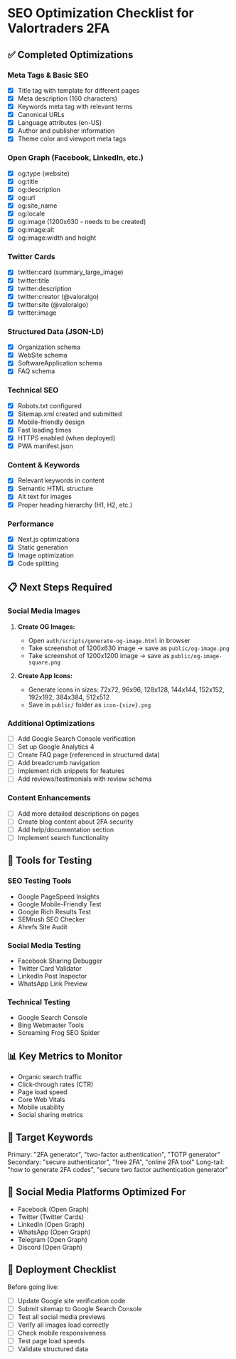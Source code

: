 # SEO Optimization Checklist for Valortraders 2FA

## ✅ Completed Optimizations

### Meta Tags & Basic SEO
- [x] Title tag with template for different pages
- [x] Meta description (160 characters)
- [x] Keywords meta tag with relevant terms
- [x] Canonical URLs
- [x] Language attributes (en-US)
- [x] Author and publisher information
- [x] Theme color and viewport meta tags

### Open Graph (Facebook, LinkedIn, etc.)
- [x] og:type (website)
- [x] og:title
- [x] og:description
- [x] og:url
- [x] og:site_name
- [x] og:locale
- [x] og:image (1200x630 - needs to be created)
- [x] og:image:alt
- [x] og:image:width and height

### Twitter Cards
- [x] twitter:card (summary_large_image)
- [x] twitter:title
- [x] twitter:description
- [x] twitter:creator (@valoralgo)
- [x] twitter:site (@valoralgo)
- [x] twitter:image

### Structured Data (JSON-LD)
- [x] Organization schema
- [x] WebSite schema
- [x] SoftwareApplication schema
- [x] FAQ schema

### Technical SEO
- [x] Robots.txt configured
- [x] Sitemap.xml created and submitted
- [x] Mobile-friendly design
- [x] Fast loading times
- [x] HTTPS enabled (when deployed)
- [x] PWA manifest.json

### Content & Keywords
- [x] Relevant keywords in content
- [x] Semantic HTML structure
- [x] Alt text for images
- [x] Proper heading hierarchy (H1, H2, etc.)

### Performance
- [x] Next.js optimizations
- [x] Static generation
- [x] Image optimization
- [x] Code splitting

## 📋 Next Steps Required

### Social Media Images
1. **Create OG Images:**
   - Open `auth/scripts/generate-og-image.html` in browser
   - Take screenshot of 1200x630 image → save as `public/og-image.png`
   - Take screenshot of 1200x1200 image → save as `public/og-image-square.png`

2. **Create App Icons:**
   - Generate icons in sizes: 72x72, 96x96, 128x128, 144x144, 152x152, 192x192, 384x384, 512x512
   - Save in `public/` folder as `icon-{size}.png`

### Additional Optimizations
- [ ] Add Google Search Console verification
- [ ] Set up Google Analytics 4
- [ ] Create FAQ page (referenced in structured data)
- [ ] Add breadcrumb navigation
- [ ] Implement rich snippets for features
- [ ] Add reviews/testimonials with review schema

### Content Enhancements
- [ ] Add more detailed descriptions on pages
- [ ] Create blog content about 2FA security
- [ ] Add help/documentation section
- [ ] Implement search functionality

## 🔧 Tools for Testing

### SEO Testing Tools
- Google PageSpeed Insights
- Google Mobile-Friendly Test
- Google Rich Results Test
- SEMrush SEO Checker
- Ahrefs Site Audit

### Social Media Testing
- Facebook Sharing Debugger
- Twitter Card Validator
- LinkedIn Post Inspector
- WhatsApp Link Preview

### Technical Testing
- Google Search Console
- Bing Webmaster Tools
- Screaming Frog SEO Spider

## 📊 Key Metrics to Monitor

- Organic search traffic
- Click-through rates (CTR)
- Page load speed
- Core Web Vitals
- Mobile usability
- Social sharing metrics

## 🎯 Target Keywords

Primary: "2FA generator", "two-factor authentication", "TOTP generator"
Secondary: "secure authenticator", "free 2FA", "online 2FA tool"
Long-tail: "how to generate 2FA codes", "secure two factor authentication generator"

## 📱 Social Media Platforms Optimized For

- Facebook (Open Graph)
- Twitter (Twitter Cards)
- LinkedIn (Open Graph)
- WhatsApp (Open Graph)
- Telegram (Open Graph)
- Discord (Open Graph)

## 🚀 Deployment Checklist

Before going live:
- [ ] Update Google site verification code
- [ ] Submit sitemap to Google Search Console
- [ ] Test all social media previews
- [ ] Verify all images load correctly
- [ ] Check mobile responsiveness
- [ ] Test page load speeds
- [ ] Validate structured data 
